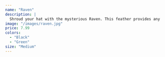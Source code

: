 ```yaml
---
name: "Raven"
description: |
  Shroud your hat with the mysterious Raven. This feather provides any hat with a cool, sleek accessory.
image: "/images/raven.jpg"
price: 7.99
colors:
  - "Black"
  - "Green"
size: "Medium"
---
```

